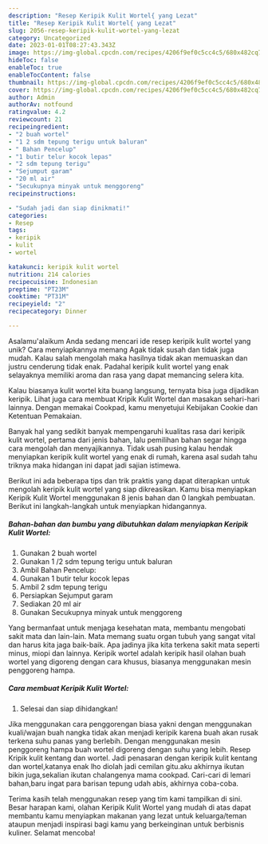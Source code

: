 ```yaml
---
description: "Resep Keripik Kulit Wortel{ yang Lezat"
title: "Resep Keripik Kulit Wortel{ yang Lezat"
slug: 2056-resep-keripik-kulit-wortel-yang-lezat
category: Uncategorized
date: 2023-01-01T08:27:43.343Z
image: https://img-global.cpcdn.com/recipes/4206f9ef0c5cc4c5/680x482cq70/keripik-kulit-wortel-foto-resep-utama.jpg
hideToc: false
enableToc: true
enableTocContent: false
thumbnail: https://img-global.cpcdn.com/recipes/4206f9ef0c5cc4c5/680x482cq70/keripik-kulit-wortel-foto-resep-utama.jpg
cover: https://img-global.cpcdn.com/recipes/4206f9ef0c5cc4c5/680x482cq70/keripik-kulit-wortel-foto-resep-utama.jpg
author: Admin
authorAv: notfound
ratingvalue: 4.2
reviewcount: 21
recipeingredient:
- "2 buah wortel"
- "1 2 sdm tepung terigu untuk baluran"
- " Bahan Pencelup"
- "1 butir telur kocok lepas"
- "2 sdm tepung terigu"
- "Sejumput garam"
- "20 ml air"
- "Secukupnya minyak untuk menggoreng"
recipeinstructions:

- "Sudah jadi dan siap dinikmati!"
categories:
- Resep
tags:
- keripik
- kulit
- wortel

katakunci: keripik kulit wortel 
nutrition: 214 calories
recipecuisine: Indonesian
preptime: "PT23M"
cooktime: "PT31M"
recipeyield: "2"
recipecategory: Dinner

---
```



Asalamu'alaikum Anda sedang mencari ide resep keripik kulit wortel yang unik? Cara menyiapkannya memang Agak tidak susah dan tidak juga mudah. Kalau salah mengolah maka hasilnya tidak akan memuaskan dan justru cenderung tidak enak. Padahal keripik kulit wortel yang enak selayaknya memiliki aroma dan rasa yang dapat memancing selera kita.


Kalau biasanya kulit wortel kita buang langsung, ternyata bisa juga dijadikan keripik. Lihat juga cara membuat Kripik Kulit Wortel dan masakan sehari-hari lainnya. Dengan memakai Cookpad, kamu menyetujui Kebijakan Cookie dan Ketentuan Pemakaian.

Banyak hal yang sedikit banyak mempengaruhi kualitas rasa dari keripik kulit wortel, pertama dari jenis bahan, lalu pemilihan bahan segar hingga cara mengolah dan menyajikannya. Tidak usah pusing kalau hendak menyiapkan keripik kulit wortel yang enak di rumah, karena asal sudah tahu triknya maka hidangan ini dapat jadi sajian istimewa.


Berikut ini ada beberapa tips dan trik praktis yang dapat diterapkan untuk mengolah keripik kulit wortel yang siap dikreasikan. Kamu bisa menyiapkan Keripik Kulit Wortel menggunakan 8 jenis bahan dan 0 langkah pembuatan. Berikut ini langkah-langkah untuk menyiapkan hidangannya.

<!--inarticleads1-->

##### Bahan-bahan dan bumbu yang dibutuhkan dalam menyiapkan Keripik Kulit Wortel:

1. Gunakan 2 buah wortel
1. Gunakan 1 /2 sdm tepung terigu untuk baluran
1. Ambil  Bahan Pencelup:
1. Gunakan 1 butir telur kocok lepas
1. Ambil 2 sdm tepung terigu
1. Persiapkan Sejumput garam
1. Sediakan 20 ml air
1. Gunakan Secukupnya minyak untuk menggoreng


Yang bermanfaat untuk menjaga kesehatan mata, membantu mengobati sakit mata dan lain-lain. Mata memang suatu organ tubuh yang sangat vital dan harus kita jaga baik-baik. Apa jadinya jika kita terkena sakit mata seperti minus, miopi dan lainnya. Keripik wortel adalah keripik hasil olahan buah wortel yang digoreng dengan cara khusus, biasanya menggunakan mesin penggoreng hampa. 

<!--inarticleads2-->

##### Cara membuat Keripik Kulit Wortel:


1. Selesai dan siap dihidangkan!

Jika menggunakan cara penggorengan biasa yakni dengan menggunakan kuali/wajan buah nangka tidak akan menjadi keripik karena buah akan rusak terkena suhu panas yang berlebih. Dengan menggunakan mesin penggoreng hampa buah wortel digoreng dengan suhu yang lebih. Resep Kripik kulit kentang dan wortel. Jadi penasaran dengan keripik kulit kentang dan wortel,katanya enak lho diolah jadi cemilan gitu.aku akhirnya ikutan bikin juga,sekalian ikutan chalangenya mama cookpad. Cari-cari di lemari bahan,baru ingat para barisan tepung udah abis, akhirnya coba-coba. 

Terima kasih telah menggunakan resep yang tim kami tampilkan di sini. Besar harapan kami, olahan Keripik Kulit Wortel yang mudah di atas dapat membantu kamu menyiapkan makanan yang lezat untuk keluarga/teman ataupun menjadi inspirasi bagi kamu yang berkeinginan untuk berbisnis kuliner. Selamat mencoba!
